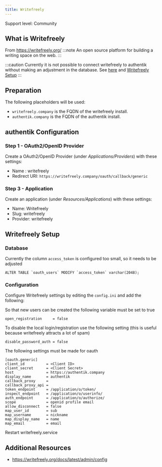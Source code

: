 ```yaml
---
title: Writefreely
---
```


<span class="badge badge--secondary">Support level: Community</span>

## What is Writefreely

From https://writefreely.org/
:::note
An open source platform for building a writing space on the web.
:::

:::caution
Currently it is not possible to connect writefreely to authentik without making an adjustment in the database. See [here](https://github.com/writefreely/writefreely/issues/516) and [Writefreely Setup](https://goauthentik.io/integrations/services/writefreely/#writefreely-setup)
:::

## Preparation

The following placeholders will be used:

-   `writefreely.company` is the FQDN of the writefreely install.
-   `authentik.company` is the FQDN of the authentik install.

## authentik Configuration

### Step 1 - OAuth2/OpenID Provider

Create a OAuth2/OpenID Provider (under _Applications/Providers_) with these settings:

-   Name : writefreely
-   Redirect URI: `https://writefreely.company/oauth/callback/generic`

### Step 3 - Application

Create an application (under _Resources/Applications_) with these settings:

-   Name: Writefreely
-   Slug: writefreely
-   Provider: writefreely

## Writefreely Setup

### Database

Currently the column `access_token` is configured too small, so it needs to be adjusted

```
ALTER TABLE `oauth_users` MODIFY `access_token` varchar(2048);
```

### Configuration

Configure Writefreely settings by editing the `config.ini` and add the following:

So that new users can be created the following variable must be set to true

```
open_registration     = false
```

To disable the local login/registration use the following setting (this is useful because writefreely attracts a lot of spam)

```
disable_password_auth = false
```

The following settings must be made for oauth

```
[oauth.generic]
client_id          = <Client ID>
client_secret      = <Client Secret>
host               = https://authentik.company
display_name       = authentik
callback_proxy     =
callback_proxy_api =
token_endpoint     = /application/o/token/
inspect_endpoint   = /application/o/userinfo/
auth_endpoint      = /application/o/authorize/
scope              = openid profile email
allow_disconnect   = false
map_user_id        = sub
map_username       = nickname
map_display_name   = name
map_email          = email
```

Restart writefreely.service

## Additional Resources

-   https://writefreely.org/docs/latest/admin/config
